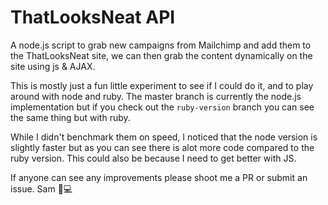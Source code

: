 # ThatLooksNeat API

A node.js script to grab new campaigns from Mailchimp and add them to the ThatLooksNeat site, we can then grab the content dynamically on the site using js & AJAX.

This is mostly just a fun little experiment to see if I could do it, and to play around with node and ruby. The master branch is currently the node.js implementation but if you check out the `ruby-version` branch you can see the same thing but with ruby.

While I didn't benchmark them on speed, I noticed that the node version is slightly faster but as you can see there is alot more code compared to the ruby version. This could also be because I need to get better with JS.

If anyone can see any improvements please shoot me a PR or submit an issue.
Sam 🤖💻